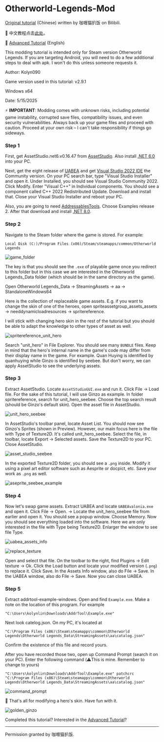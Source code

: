 # Otherworld-Legends-Mod
[Original tutorial](https://b23.tv/IkX17vZ) (Chinese) written by 咖喱猫扒饭 on Bilibili.

🌟 中文教程点击[此处](/README_中文.md)。

🌟 [Advanced Tutorial](/README_advanced.md) (English)

This modding tutorial is intended only for Steam version Otherworld Legends. If you are targeting Android, you will need
to do a few additional steps to deal with apk. I won't do this unless someone requests it.

Author: Kolyn090

Game version used in this tutorial: v2.9.1

Windows x64

Date: 5/15/2025

⚡ **IMPORTANT**: Modding comes with unknown risks, including potential game 
instability, corrupted save files, compatibility issues, and even security 
vulnerabilities. Always back up your game files and proceed with caution.
Proceed at your own risk – I can't take responsibility if things go sideways.

### Step 1
First, get AssetStudio.net6.v0.16.47 from [AssetStudio](https://github.com/Perfare/AssetStudio/releases). 
Also install [.NET 6.0](https://dotnet.microsoft.com/en-us/download/dotnet/6.0)
into your PC.

Next, get the eight release of [UABEA](https://github.com/nesrak1/UABEA/releases) and get
[Visual Studio 2022 IDE](https://visualstudio.microsoft.com/vs/) the Community version. 
On your PC search bar, type "Visual Studio Installer" and open it.
Under Installed, you should see Visual Studio Community 2022. Click Modify. 
Enter "Visual C++" in Individual components. You should see a component
called C++ 2022 Redistributed Update. Download and install that. Close your Visual
Studio Installer and reboot your PC.

Also, you are going to need [AddressablesTools](https://github.com/nesrak1/AddressablesTools/releases).
Choose Examples release 2. After that download and install [.NET 8.0](https://github.com/nesrak1/AddressablesTools/releases).

### Step 2
Navigate to the Steam folder where the game is stored. For example:
```
Local Disk (C:)/Program Files (x86)/Steam/steamapps/common/Otherworld Legends
```

![game_folder](/images/a/game_folder.png)


The key is that you should see the `.exe` of playable game once you redirect to this folder 
but in this case we are interested in the Otherworld Legends_Data folder (which should be in the 
same directory as the game).

Open Otherworld Legends_Data -> SteamingAssets -> aa -> StandaloneWindows64

Here is the collection of replaceable game assets. E.g. if you want to change the skin of one of the
heroes, open spriteassetgroup_assets_assets -> needdynamicloadresources -> spritereference.

I will stick with changing hero skin in the rest of the tutorial but you should be able to adapt the knowledge
to other types of asset as well. 

![spritereference_unit_hero](/images/a/spritereference_unit_hero.png)

Search "unit_hero" in File Explorer. You should see many `BUNDLE` files.
Keep in mind that the hero's internal name in the game's code may differ 
from their display name in the game. For example. Quan Huying is identified by 
quanhuying while Ginzo is identified by seebee. But don't worry, we can apply
AssetStudio to see the underlying assets.

### Step 3
Extract AssetStudio. Locate `AssetStudioGUI.exe` and run it. 
Click File -> Load file. For the sake of this tutorial, I will use Ginzo
as example. In folder spritereference, search for unit_hero_seebee. 
Choose the top search result (should be Ginzo's default skin). Open the 
asset file in AssetStudio.

![unit_hero_seebee](/images/a/unit_hero_seebee.png)

In AssetStudio's toolbar panel, locate Asset List. You should now see Ginzo's
Sprites (shown in Preview). However, our main focus here is the file with 
Type of Texture2D. It's called unit_hero_seebee. Select the file, in toolbar,
locate Export -> Selected assets. Save the Texture2D to your PC. Close AssetStudio.

![asset_studio_seebee](/images/a/asset_studio_seebee.png)

In the exported Texture2D folder, you should see a `.png` inside. Modify it
using a pixel art editor software such as Aesprite or docpict, etc. Save your work
as `.png` as well.

![aseprite_seebee_example](/images/a/aseprite_seebee_example.png)

### Step 4
Now let's swap game assets. Extract UABEA and locate `UABEAvalonia.exe` and open it.
Click File -> Open. -> Locate the unit_hero_seebee file from earlier and open it. 
You should see a popup window. Choose Memory. Now you should see everything loaded into the 
software. Here we are only interested in the file with Type being Texture2D. Enlarger
the window to see file Type.

![uabea_assets_info](/images/a/uabea_assets_info.png)

![replace_texture](/images/a/replace_texture.png)

Open and select that file. On the toolbar to the right, find Plugins -> Edit texture -> Ok.
Click the Load button and locate your modified version (`.png`) to replace it. 
Click Save. In the Assets Info window, also do File -> Save. In the UABEA window, also
do File -> Save. Now you can close UABEA. 

### Step 5
Extract addrtool-example-windows. Open and find `Example.exe`. Make a note on the
location of this program. For example
```
"C:\Users\kolynlin\Downloads\AddrTool\Example.exe"
```
Next look catelog.json. On my PC, it's located at
```
"C:\Program Files (x86)\Steam\steamapps\common\Otherworld Legends\Otherworld Legends_Data\StreamingAssets\aa\catalog.json"
```
Confirm the existence of this file and record yours.

After you have recorded those two, open up Command Prompt (search it on your PC).
Enter the following command (⚠️This is mine. Remember to change to yours)
```
"C:\Users\kolynlin\Downloads\AddrTool\Example.exe" patchcrc "C:\Program Files (x86)\Steam\steamapps\common\Otherworld Legends\Otherworld Legends_Data\StreamingAssets\aa\catalog.json"
```

![command_prompt](/images/a/command_prompt.png)

🎉 That's all for modifying a hero's skin. Have fun with it.

![golden_ginzo](/images/a/golden_ginzo.png)

Completed this tutorial? Interested in the [Advanced Tutorial](/README_advanced.md)?

---

Permission granted by 咖喱猫扒饭.
